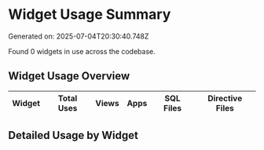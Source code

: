# Widget Usage Summary

Generated on: 2025-07-04T20:30:40.748Z

Found 0 widgets in use across the codebase.

## Widget Usage Overview

| Widget | Total Uses | Views | Apps | SQL Files | Directive Files |
|--------|------------|-------|------|-----------|----------------|

## Detailed Usage by Widget

